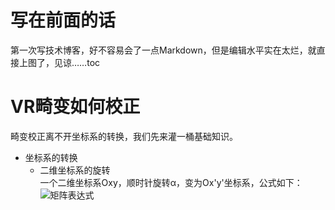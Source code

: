 # 写在前面的话
第一次写技术博客，好不容易会了一点Markdown，但是编辑水平实在太烂，就直接上图了，见谅……toc

# VR畸变如何校正
畸变校正离不开坐标系的转换，我们先来灌一桶基础知识。

- 坐标系的转换
    - 二维坐标系的旋转  
    一个二维坐标系Oxy，顺时针旋转α，变为Ox'y'坐标系，公式如下：
    ![矩阵表达式](https://github.com/liuliutu/liuliutu.github.io/blob/master/img/201904051436.JPG“二维坐标系的旋转”)
